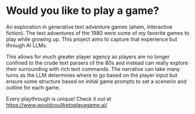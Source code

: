 # Would you like to play a game?

An exploration in generative text adventure games (ahem, interactive fiction). The text adventures of the 1980 were some of my favorite games to play while growing up. This project aims to capture that experience but through AI LLMs.

This allows for much greater player agency as players are no longer confined to the crude text parsers of the 80s and instead can really explore their surrounding with rich text commands. The narrative can take many turns as the LLM determines where to go based on the player input but ensure some structure based on initial game prompts to set a scenerio and outline for each game.

Every playthrough is unique! Check it out at https://www.wouldyouliketoplayagame.ai/